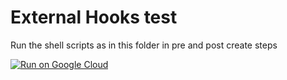 # External Hooks test

Run the shell scripts as in this folder in pre and post create steps

[![Run on Google Cloud](https://deploy.cloud.run/button.svg)](https://deploy.cloud.run)
